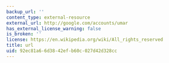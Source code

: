 ```yaml
---
backup_url: ''
content_type: external-resource
external_url: http://google.com/accounts/umar
has_external_license_warning: false
is_broken: ''
license: https://en.wikipedia.org/wiki/All_rights_reserved
title: url
uid: 92ec81a6-6d38-42ef-b60c-027d42d328cc
---
```

